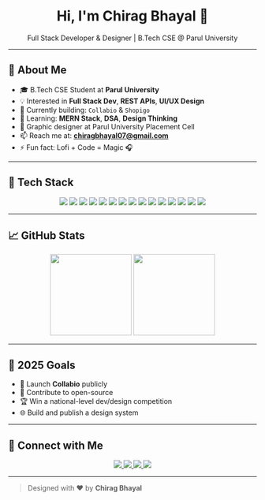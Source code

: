 
<h1 align="center">Hi, I'm Chirag Bhayal 👋</h1>
<p align="center">Full Stack Developer & Designer | B.Tech CSE @ Parul University</p>

---

## 🚀 About Me

- 🎓 B.Tech CSE Student at **Parul University**
- 💡 Interested in **Full Stack Dev**, **REST APIs**, **UI/UX Design**
- 🔭 Currently building: `Collabio` & `Shopigo`
- 🌱 Learning: **MERN Stack**, **DSA**, **Design Thinking**
- 🎨 Graphic designer at Parul University Placement Cell
- 📫 Reach me at: **chiragbhayal07@gmail.com**
- ⚡ Fun fact: Lofi + Code = Magic 🎧

---

## 🧠 Tech Stack

<p align="center">
  <img src="https://skillicons.dev/icons?i=java"/>
  <img src="https://skillicons.dev/icons?i=kotlin"/>
  <img src="https://skillicons.dev/icons?i=python"/>
  <img src="https://skillicons.dev/icons?i=js"/>
  <img src="https://skillicons.dev/icons?i=react"/>
  <img src="https://skillicons.dev/icons?i=nodejs"/>
  <img src="https://skillicons.dev/icons?i=express"/>
  <img src="https://skillicons.dev/icons?i=mongodb"/>
  <img src="https://skillicons.dev/icons?i=mysql"/>
  <img src="https://skillicons.dev/icons?i=html"/>
  <img src="https://skillicons.dev/icons?i=css"/>
  <img src="https://skillicons.dev/icons?i=git"/>
  <img src="https://skillicons.dev/icons?i=github"/>
  <img src="https://skillicons.dev/icons?i=figma"/>
  <img src="https://skillicons.dev/icons?i=canva"/>

</p>

---

## 📈 GitHub Stats

<p align="center">
  <img src="https://github-readme-stats.vercel.app/api?username=chiragbhayal&show_icons=true&theme=tokyonight&count_private=true" height="165" />
  <img src="https://github-readme-stats.vercel.app/api/top-langs/?username=chiragbhayal&layout=compact&theme=tokyonight" height="165" />
</p>

---

## 🎯 2025 Goals

- 🚀 Launch **Collabio** publicly
- 👥 Contribute to open-source
- 🏆 Win a national-level dev/design competition
- 🌐 Build and publish a design system

---

## 🤝 Connect with Me

<p align="center">
  <a href="https://linkedin.com/in/chiragbhayal">
    <img src="https://skillicons.dev/icons?i=linkedin" />
  </a>
  <a href="mailto:chiragbhayal07@gmail.com">
    <img src="https://skillicons.dev/icons?i=gmail" />
  </a>
  <a href="https://github.com/chiragbhayal">
    <img src="https://skillicons.dev/icons?i=github" />
  </a>
  <a href="https://instagram.com/bhayal.designs">
    <img src="https://skillicons.dev/icons?i=instagram" />
  </a>
</p>

---

> Designed with ❤️ by **Chirag Bhayal**
